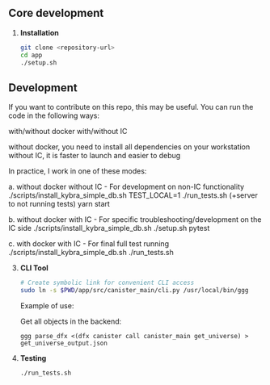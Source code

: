 
## Core development

1. **Installation**
   ```bash
   git clone <repository-url>
   cd app
   ./setup.sh
   ```

## Development

If you want to contribute on this repo, this may be useful. You can run the code in the following ways:

with/without docker
with/without IC

without docker, you need to install all dependencies on your workstation
without IC, it is faster to launch and easier to debug

In practice, I work in one of these modes:

a. without docker without IC - For development on non-IC functionality
   ./scripts/install_kybra_simple_db.sh
   TEST_LOCAL=1 ./run_tests.sh   (+server to not running tests)
   yarn start

b. without docker with IC - For specific troubleshooting/development on the IC side
   ./scripts/install_kybra_simple_db.sh
   ./setup.sh
   pytest

c. with docker with IC - For final full test running
   ./scripts/install_kybra_simple_db.sh
   ./run_tests.sh


3. **CLI Tool**
   ```bash
   # Create symbolic link for convenient CLI access
   sudo ln -s $PWD/app/src/canister_main/cli.py /usr/local/bin/ggg
   ```

   Example of use:


   Get all objects in the backend:
   ```
   ggg parse_dfx <(dfx canister call canister_main get_universe) > get_universe_output.json
   ```
   
4. **Testing**
   ```bash
   ./run_tests.sh
   ```
